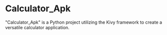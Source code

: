 # Calculator_Apk
"Calculator_Apk" is a Python project utilizing the Kivy framework to create a versatile calculator application.
